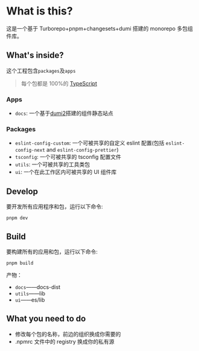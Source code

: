# What is this?

这是一个基于 Turborepo+pnpm+changesets+dumi 搭建的 monorepo 多包组件库。

## What's inside?

这个工程包含`packages`及`apps`

> 每个包都是 100%的 [TypeScript](https://www.typescriptlang.org/)

### Apps

- `docs`: 一个基于[dumi2](https://d.umijs.org/)搭建的组件静态站点

### Packages

- `eslint-config-custom`: 一个可被共享的自定义 eslint 配置(包括 `eslint-config-next` and `eslint-config-prettier`)
- `tsconfig`: 一个可被共享的 tsconfig 配置文件
- `utils`: 一个可被共享的工具类包
- `ui`: 一个在此工作区内可被共享的 UI 组件库

## Develop

要开发所有应用程序和包，运行以下命令:

```
pnpm dev
```

## Build

要构建所有的应用和包，运行以下命令:

```
pnpm build
```

产物：

- `docs`——docs-dist
- `utils`——lib
- `ui`——es/lib

## What you need to do

- 修改每个包的名称，前边的组织换成你需要的
- .npmrc 文件中的 registry 换成你的私有源
